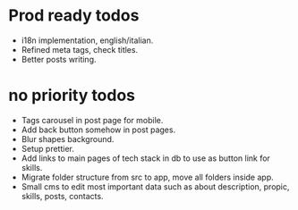 # Prod ready todos
- i18n implementation, english/italian.
- Refined meta tags, check titles.
- Better posts writing.

# no priority todos
- Tags carousel in post page for mobile.
- Add back button somehow in post pages.
- Blur shapes background.
- Setup prettier.
- Add links to main pages of tech stack in db to use as button link for skills.
- Migrate folder structure from src to app, move all folders inside app.
- Small cms to edit most important data such as about description, propic, skills, posts, contacts.